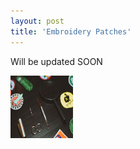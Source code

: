 ```yaml
---
layout: post
title: 'Embroidery Patches'
---
```

Will be updated SOON
<p><img src="https://github.com/Kutalp/portfolio-jekyll-theme/blob/gh-pages/assets/img/projects/kutalp-01485.jpg?raw=true" alt="Workshop1" width="100" height="100" /></p>
